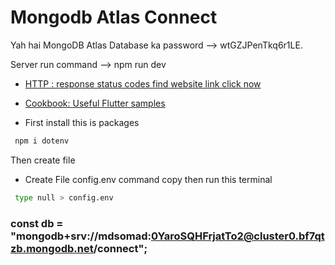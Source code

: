 # Mongodb Atlas Connect


Yah hai MongoDB Atlas Database ka password --> wtGZJPenTkq6r1LE.


Server run command --> npm run dev


- [HTTP : response status codes find website link click now]("https://developer.mozilla.org/en-US/docs/Web/HTTP/Status")


- [Cookbook: Useful Flutter samples](https://docs.flutter.dev/cookbook)



 - First install this is packages
  ```sh
   npm i dotenv
  ```
Then create file
- Create File config.env command copy then run this terminal 
```sh
 type null > config.env
```

### const db = "mongodb+srv://mdsomad:0YaroSQHFrjatTo2@cluster0.bf7qtzb.mongodb.net/connect";
